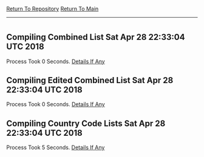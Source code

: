 [Return To Repository](https://github.com/deathbybandaid/piholeparser/)
[Return To Main](https://github.com/deathbybandaid/piholeparser/blob/dev-nomerge/RecentRunLogs/Mainlog.md)
____________________________________
# 
## Compiling Combined List Sat Apr 28 22:33:04 UTC 2018
Process Took 0 Seconds.
[Details If Any](https://github.com/deathbybandaid/piholeparser/blob/dev-nomerge/RecentRunLogs/TopLevelScripts/60-Writing-Additional-Lists/60-Compiling-Combined-List.md)

## Compiling Edited Combined List Sat Apr 28 22:33:04 UTC 2018
Process Took 0 Seconds.
[Details If Any](https://github.com/deathbybandaid/piholeparser/blob/dev-nomerge/RecentRunLogs/TopLevelScripts/60-Writing-Additional-Lists/70-Compiling-Edited-Combined-List.md)

## Compiling Country Code Lists Sat Apr 28 22:33:04 UTC 2018
Process Took 5 Seconds.
[Details If Any](https://github.com/deathbybandaid/piholeparser/blob/dev-nomerge/RecentRunLogs/TopLevelScripts/60-Writing-Additional-Lists/75-Compiling-Country-Code-Lists.md)

